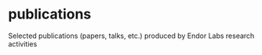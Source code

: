 # publications
Selected publications (papers, talks, etc.) produced by Endor Labs research activities
